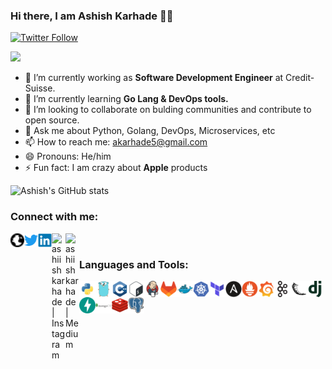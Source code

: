 <!--
**AshiishKarhade/AshiishKarhade** is a ✨ _special_ ✨ repository because its `README.md` (this file) appears on your GitHub profile.
Here are some ideas to get you started:
-->

### Hi there, I am Ashish Karhade 👋👋
[![Twitter Follow](https://img.shields.io/twitter/follow/ashiishkarhade?color=1DA1F2&logo=twitter&style=for-the-badge)](https://twitter.com/intent/follow?original_referer=https%3A%2F%2Fgithub.com%2Fashiishkarhade&screen_name=ashiishkarhade)

![](https://komarev.com/ghpvc/?username=AshiishKarhade&color=green)

- 🔭 I’m currently working as **Software Development Engineer** at Credit-Suisse.
- 🌱 I’m currently learning **Go Lang & DevOps tools.**
- 👯 I’m looking to collaborate on bulding communities and contribute to open source.
- 💬 Ask me about Python, Golang, DevOps, Microservices, etc
- 📫 How to reach me: [akarhade5@gmail.com](mailto:akarhade5@gmail.com)
- 😄 Pronouns: He/him
- ⚡ Fun fact: I am crazy about **Apple** products


<!--
### Spotify Playing 🎧
[<img src="https://now-playing-codestackr.vercel.app/api/spotify-playing" alt="codeSTACKr Spotify Playing" width="350" />](https://open.spotify.com/user/swyqyimdc12jajde4vpwd2x1b)
-->

![Ashish's GitHub stats](https://github-readme-stats-sigma-five.vercel.app/api?username=ashiishkarhade&show_icons=true&theme=transparent)

### Connect with me:

[<img align="left" alt="ashiishkarhade.herokuapp.com" width="22px" src="https://raw.githubusercontent.com/iconic/open-iconic/master/svg/globe.svg" />][website]
[<img align="left" alt="ashiishkarhade | Twitter" width="22px" src="https://github.com/devicons/devicon/blob/master/icons/twitter/twitter-original.svg" />][twitter]
[<img align="left" alt="ashiishkarhade | LinkedIn" width="22px" src="https://github.com/devicons/devicon/blob/master/icons/linkedin/linkedin-original.svg" />][linkedin]
[<img align="left" alt="ashiishkarhade | Instagram" width="22px" src="https://github.com/gauravghongde/social-icons/blob/master/SVG/Color/Instagram.svg" />][instagram]
[<img align="left" alt="ashiishkarhade | Medium" width="22px" src="https://github.com/gauravghongde/social-icons/blob/master/SVG/Color/Medium.svg" />][medium]

<br />

### Languages and Tools:

<img align="left" alt="Python" width="26px" src="https://raw.githubusercontent.com/github/explore/80688e429a7d4ef2fca1e82350fe8e3517d3494d/topics/python/python.png" />
<img align="left" alt="GO" width="26px" src="https://github.com/devicons/devicon/blob/master/icons/go/go-original.svg" />
<img align="left" alt="C++" width="26px" src="https://raw.githubusercontent.com/github/explore/80688e429a7d4ef2fca1e82350fe8e3517d3494d/topics/cpp/cpp.png" />

<img align="left" alt="Bash" width="26px" src="https://github.com/devicons/devicon/blob/master/icons/bash/bash-original.svg" />
<img align="left" alt="Jenkins" width="26px" src="https://github.com/devicons/devicon/blob/master/icons/jenkins/jenkins-original.svg" />
<img align="left" alt="Gitlab CI" width="26px" src="https://github.com/devicons/devicon/blob/master/icons/gitlab/gitlab-original.svg" />
<img align="left" alt="Docker" width="26px" src="https://github.com/devicons/devicon/blob/master/icons/docker/docker-original.svg"/>
<img align="left" alt="Kubernetes" width="26px" src="https://github.com/devicons/devicon/blob/master/icons/kubernetes/kubernetes-plain.svg" />
<img align="left" alt="Terraform" width="26px" src="https://github.com/devicons/devicon/blob/master/icons/terraform/terraform-original.svg" />
<img align="left" alt="Ansible" width="26px" src="https://github.com/devicons/devicon/blob/master/icons/ansible/ansible-original.svg" />
<img align="left" alt="Prometheus" width="26px" src="https://github.com/devicons/devicon/blob/master/icons/prometheus/prometheus-original.svg" />
<img align="left" alt="Grafana" width="26px" src="https://github.com/devicons/devicon/blob/master/icons/grafana/grafana-original.svg" />
<img align="left" alt="Kafka" width="26px" src="https://github.com/devicons/devicon/blob/master/icons/apachekafka/apachekafka-original.svg" />

<img align="left" alt="Flask" width="26px" src="https://github.com/devicons/devicon/blob/master/icons/flask/flask-original.svg" />
<img align="left" alt="Django" width="26px" src="https://github.com/devicons/devicon/blob/master/icons/django/django-plain.svg" />
<img align="left" alt="FastAPI" width="26px" src="https://github.com/devicons/devicon/blob/master/icons/fastapi/fastapi-original.svg" />

<img align="left" alt="MongoDB" width="26px" src="https://raw.githubusercontent.com/github/explore/80688e429a7d4ef2fca1e82350fe8e3517d3494d/topics/mongodb/mongodb.png" />
<img align="left" alt="Redis" width="26px" src="https://github.com/devicons/devicon/blob/master/icons/redis/redis-original.svg" />
<img align="left" alt="Postgres" width="26px" src="https://github.com/devicons/devicon/blob/master/icons/postgresql/postgresql-original.svg" />

<br />

<!--
<details>
  <summary>:zap: Github Stats</summary>
  <img align="left" alt="codeSTACKr's Github Stats" src="https://vercel.com/ashiishkarhade/github-readme-stats/api?username=AshiishKarhade&show_icons=true&hide_border=true" />
</details>
-->

[website]: https://ashiishkarhade.herokuapp.com
[twitter]: https://twitter.com/ashiishkarhade
[youtube]: https://youtube.com/ashiishkarhade
[instagram]: https://instagram.com/ashiishkarhade
[linkedin]: https://linkedin.com/in/ashiishkarhade
[medium]: https://medium.com/@ashiishkarhade
